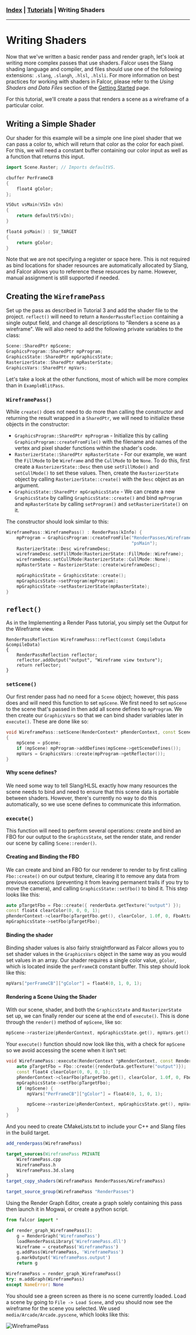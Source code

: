 ### [Index](../index.md) | [Tutorials](./index.md) | Writing Shaders

--------

# Writing Shaders

Now that we've written a basic render pass and render graph, let's look at writing more complex passes that use shaders. Falcor uses the Slang shading language and compiler, and files should use one of the following extensions: `.slang`, `.slangh`, `.hlsl`, `.hlsli`. For more information on best practices for working with shaders in Falcor, please refer to the *Using Shaders and Data Files* section of the [Getting Started](../getting-started.md) page.

For this tutorial, we'll create a pass that renders a scene as a wireframe of a particular color.

## Writing a Simple Shader
Our shader for this example will be a simple one line pixel shader that we can pass a color to, which will return that color as the color for each pixel. For this, we will need a constant buffer containing our color input as well as a function that returns this input.

```c++
import Scene.Raster; // Imports defaultVS.

cbuffer PerFrameCB
{
    float4 gColor;
};

VSOut vsMain(VSIn vIn)
{
    return defaultVS(vIn);
}

float4 psMain() : SV_TARGET
{
    return gColor;
}
```

Note that we are not specifying a register or space here. This is not required as bind locations for shader resources are automatically allocated by Slang, and Falcor allows you to reference these resources by name. However, manual assignment is still supported if needed.

## Creating the `WireframePass`
Set up the pass as described in Tutorial 3 and add the shader file to the project. `reflect()` will need to return a `RenderPassReflection` containing a single output field, and change all descriptions to "Renders a scene as a wireframe". We will also need to add the following private variables to the class:

```c++
Scene::SharedPtr mpScene;
GraphicsProgram::SharedPtr mpProgram;
GraphicsState::SharedPtr mpGraphicsState;
RasterizerState::SharedPtr mpRasterState;
GraphicsVars::SharedPtr mpVars;
```

Let's take a look at the other functions, most of which will be more complex than in `ExampleBlitPass`.

### `WireframePass()`
While `create()` does not need to do more than calling the constructor and returning the result wrapped in a `SharedPtr`, we will need to initialize these objects in the constructor:
- `GraphicsProgram::SharedPtr mpProgram` - Initialize this by calling `GraphicsProgram::createFromFile()` with the filename and names of the vertex and pixel shader functions within the shader's code.
- `RasterizerState::SharedPtr mpRasterState` - For our example, we want the `FillMode` to be `Wireframe` and the `CullMode` to be `None`. To do this, first create a `RasterizerState::Desc` then use `setFillMode()` and `setCullMode()` to set these values. Then, create the `RasterizerState` object by calling `RasterizerState::create()` with the `Desc` object as an argument.
- `GraphicsState::SharedPtr mpGraphicsState` - We can create a new `GraphicsState` by calling `GraphicsState::create()` and bind `mpProgram` and `mpRasterState` by calling `setProgram()` and `setRasterizerState()` on it.

The constructor should look similar to this:
```c++
WireframePass::WireframePass() : RenderPass(kInfo) {
    mpProgram = GraphicsProgram::createFromFile("RenderPasses/Wireframe/Wireframe.3d.slang", "vsMain",
                                                "psMain");
    RasterizerState::Desc wireframeDesc;
    wireframeDesc.setFillMode(RasterizerState::FillMode::Wireframe);
    wireframeDesc.setCullMode(RasterizerState::CullMode::None);
    mpRasterState = RasterizerState::create(wireframeDesc);

    mpGraphicsState = GraphicsState::create();
    mpGraphicsState->setProgram(mpProgram);
    mpGraphicsState->setRasterizerState(mpRasterState);
}
```
## `reflect()`
As in the Implementing a Render Pass tutorial, you simply set the Output for the Wireframe view.
```
RenderPassReflection WireframePass::reflect(const CompileData &compileData)
{
    RenderPassReflection reflector;
    reflector.addOutput("output", "Wireframe view texture");
    return reflector;
}
```

### `setScene()`
Our first render pass had no need for a `Scene` object; however, this pass does and will need this function to set `mpScene`. We first need to set `mpScene` to the scene that's passed in then add all scene defines to `mpProgram`. We then create our `GraphicsVars` so that we can bind shader variables later in `execute()`. These are done like so:
```c++
void WireframePass::setScene(RenderContext* pRenderContext, const Scene::SharedPtr& pScene)
{
    mpScene = pScene;
    if (mpScene) mpProgram->addDefines(mpScene->getSceneDefines());
    mpVars = GraphicsVars::create(mpProgram->getReflector());
}
```
#### Why scene defines?
We need some way to tell Slang/HLSL exactly how many resources the scene needs to bind and need to ensure that this scene data is portable between shaders. However, there's currently no way to do this automatically, so we use scene defines to communicate this information.

### `execute()`
This function will need to perform several operations: create and bind an FBO for our output to the `GraphicsState`, set the render state, and render our scene by calling `Scene::render()`.

#### Creating and Binding the FBO
We can create and bind an FBO for our renderer to render to by first calling `Fbo::create()` on our output texture, clearing it to remove any data from previous executions (preventing it from leaving permanent trails if you try to move the camera), and calling `GraphicsState::setFbo()` to bind it. This step looks like this:
```c++
auto pTargetFbo = Fbo::create({ renderData.getTexture("output") });
const float4 clearColor(0, 0, 0, 1);
pRenderContext->clearFbo(pTargetFbo.get(), clearColor, 1.0f, 0, FboAttachmentType::All);
mpGraphicsState->setFbo(pTargetFbo);
```

#### Binding the shader
Binding shader values is also fairly straightforward as Falcor allows you to set shader values in the `GraphicsVars` object in the same way as you would set values in an array. Our shader requires a single color value, `gColor`, which is located inside the `perFrameCB` constant buffer. This step should look like this:
```c++
mpVars["perFrameCB"]["gColor"] = float4(0, 1, 0, 1);
```

#### Rendering a Scene Using the Shader
With our scene, shader, and both the `GraphicsState` and `RasterizerState` set up, we can finally render our scene at the end of `execute()`. This is done through the `render()` method of `mpScene`, like so:
```c++
mpScene->rasterize(pRenderContext, mpGraphicsState.get(), mpVars.get(), mpRasterState, mpRasterState);
```
Your `execute()` function should now look like this, with a check for `mpScene` so we avoid accessing the scene when it isn't set:
```c++
void WireframePass::execute(RenderContext *pRenderContext, const RenderData &renderData) {
    auto pTargetFbo = Fbo::create({renderData.getTexture("output")});
    const float4 clearColor(0, 0, 0, 1);
    pRenderContext->clearFbo(pTargetFbo.get(), clearColor, 1.0f, 0, FboAttachmentType::All);
    mpGraphicsState->setFbo(pTargetFbo);
    if (mpScene) {
        mpVars["PerFrameCB"]["gColor"] = float4(0, 1, 0, 1);

        mpScene->rasterize(pRenderContext, mpGraphicsState.get(), mpVars.get(), mpRasterState, mpRasterState);
    }
}
```

And you need to create CMakeLists.txt to include your C++ and Slang files in the build target.
```CMake
add_renderpass(WireframePass)

target_sources(WireframePass PRIVATE
    WireframePass.cpp
    WireframePass.h
    WireframePass.3d.slang
)
target_copy_shaders(WireframePass RenderPasses/WireframePass)

target_source_group(WireframePass "RenderPasses")
```


Using the Render Graph Editor, create a graph solely containing this pass then launch it in Mogwai, or create a python script.
```python
from falcor import *

def render_graph_WireframePass():
    g = RenderGraph('WireframePass')
    loadRenderPassLibrary('WireframePass.dll')
    Wireframe = createPass('WireframePass')
    g.addPass(WireframePass, 'WireframePass')
    g.markOutput('WireframePass.output')
    return g

WireframePass = render_graph_WireframePass()
try: m.addGraph(WireframePass)
except NameError: None
```

 You should see a green screen as there is no scene currently loaded. Load a scene by going to `File -> Load Scene`, and you should now see the wireframe for the scene you selected. We used `media/Arcade/Arcade.pyscene`, which looks like this:

![WireframePass](./images/wireframe-pass.png)
